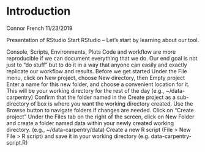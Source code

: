 Introduction
================
Connor French
11/23/2019

Presentation of RStudio Start RStudio – Let’s start by learning about
our tool.

Console, Scripts, Environments, Plots Code and workflow are more
reproducible if we can document everything that we do. Our end goal is
not just to “do stuff” but to do it in a way that anyone can easily and
exactly replicate our workflow and results. Before we get started Under
the File menu, click on New project, choose New directory, then Empty
project Enter a name for this new folder, and choose a convenient
location for it. This will be your working directory for the rest of the
day (e.g., \~/data-carpentry) Confirm that the folder named in the
Create project as a sub-directory of box is where you want the working
directory created. Use the Browse button to navigate folders if changes
are needed. Click on “Create project” Under the Files tab on the right
of the screen, click on New Folder and create a folder named data within
your newly created working directory. (e.g., \~/data-carpentry/data)
Create a new R script (File \> New File \> R script) and save it in your
working directory (e.g. data-carpentry-script.R)
